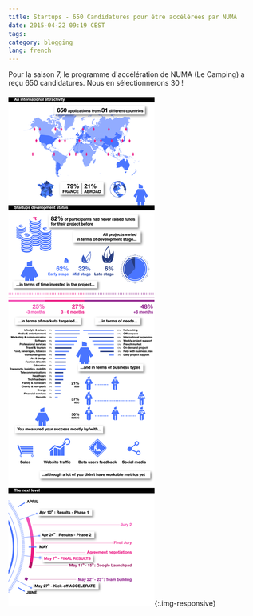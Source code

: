 ```yaml
---
title: Startups - 650 Candidatures pour être accélérées par NUMA
date: 2015-04-22 09:19 CEST
tags:
category: blogging
lang: french
---
```


Pour la saison 7, le programme d'accélération de NUMA (Le Camping) a reçu 650 candidatures. Nous en sélectionnerons 30 !

![Infographic Startups](images/img_infog.png){:.img-responsive}
